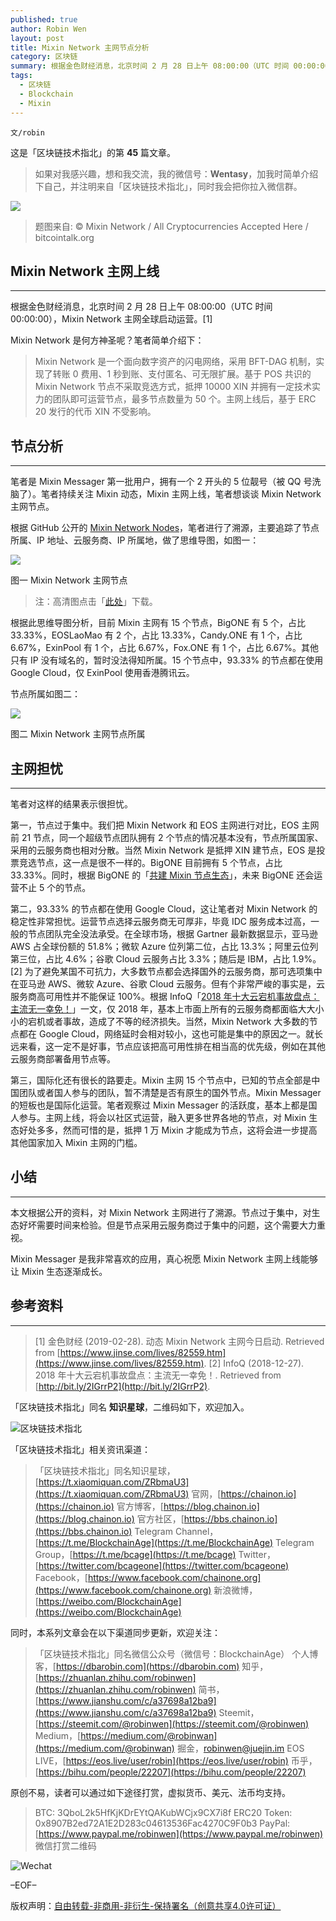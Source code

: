 ```yaml
---
published: true
author: Robin Wen
layout: post
title: Mixin Network 主网节点分析
category: 区块链
summary: 根据金色财经消息，北京时间 2 月 28 日上午 08:00:00（UTC 时间 00:00:00），Mixin Network 主网全球启动运营。本文根据公开的资料，对 Mixin Network 主网进行了溯源。节点过于集中，对生态好坏需要时间来检验。但是节点采用云服务商过于集中的问题，这个需要大力重视。Mixin 是我非常喜欢的应用，真心祝愿 Mixin Network 主网上线能够让 Mixin 生态逐渐成长。
tags:
  - 区块链
  - Blockchain
  - Mixin
---
```


`文/robin`

这是「区块链技术指北」的第 **45** 篇文章。

> 如果对我感兴趣，想和我交流，我的微信号：**Wentasy**，加我时简单介绍下自己，并注明来自「区块链技术指北」，同时我会把你拉入微信群。

![](https://cdn.dbarobin.com/fIWTrII.png)

> 题图来自: © Mixin Network / All Cryptocurrencies Accepted Here / bitcointalk.org

## Mixin Network 主网上线
***

根据金色财经消息，北京时间 2 月 28 日上午 08:00:00（UTC 时间 00:00:00），Mixin Network 主网全球启动运营。[1]

Mixin Network 是何方神圣呢？笔者简单介绍下：

> Mixin Network 是一个面向数字资产的闪电网络，采用 BFT-DAG 机制，实现了转账 0 费用、1 秒到账、支付匿名、可无限扩展。基于 POS 共识的 Mixin Network 节点不采取竞选方式，抵押 10000 XIN 并拥有一定技术实力的团队即可运营节点，最多节点数量为 50 个。主网上线后，基于 ERC 20 发行的代币 XIN 不受影响。

## 节点分析
***

笔者是 Mixin Messager 第一批用户，拥有一个 2 开头的 5 位靓号（被 QQ 号洗脑了）。笔者持续关注 Mixin 动态，Mixin 主网上线，笔者想谈谈 Mixin Network 主网节点。

根据 GitHub 公开的 [Mixin Network Nodes](https://github.com/MixinNetwork/mixin/blob/master/config/nodes.json)，笔者进行了溯源，主要追踪了节点所属、IP 地址、云服务商、IP 所属地，做了思维导图，如图一：

![](https://cdn.dbarobin.com/Fn2bz8O.png)

图一 Mixin Network 主网节点

> 注：高清图点击「[此处](https://raw.githubusercontent.com/dbarobin/dbarobin.github.io/master/images/mixin-network-nodes.png)」下载。

根据此思维导图分析，目前 Mixin 主网有 15 个节点，BigONE 有 5 个，占比 33.33%，EOSLaoMao 有 2 个，占比 13.33%，Candy.ONE 有 1 个，占比 6.67%，ExinPool 有 1 个，占比 6.67%，Fox.ONE 有 1 个，占比 6.67%。其他只有 IP 没有域名的，暂时没法得知所属。15 个节点中，93.33% 的节点都在使用 Google Cloud，仅 ExinPool 使用香港腾讯云。

节点所属如图二：

![](https://cdn.dbarobin.com/whTO9xb.png)

图二 Mixin Network 主网节点所属

## 主网担忧
***

笔者对这样的结果表示很担忧。

第一，节点过于集中。我们把 Mixin Network 和 EOS 主网进行对比，EOS 主网前 21 节点，同一个超级节点团队拥有 2 个节点的情况基本没有，节点所属国家、采用的云服务商也相对分散。当然 Mixin Network 是抵押 XIN 建节点，EOS 是投票竞选节点，这一点是很不一样的。BigONE 目前拥有 5 个节点，占比 33.33%。同时，根据 BigONE 的「[共建 Mixin 节点生态](https://b1.run/mixin)」，未来 BigONE 还会运营不止 5 个的节点。

第二，93.33% 的节点都在使用 Google Cloud，这让笔者对 Mixin Network 的稳定性非常担忧。运营节点选择云服务商无可厚非，毕竟 IDC 服务成本过高，一般的节点团队完全没法承受。在全球市场，根据 Gartner 最新数据显示，亚马逊 AWS 占全球份额的 51.8%；微软 Azure 位列第二位，占比 13.3%；阿里云位列第三位，占比 4.6%；谷歌 Cloud 云服务占比 3.3%；随后是 IBM，占比 1.9%。[2] 为了避免某国不可抗力，大多数节点都会选择国外的云服务商，那可选项集中在亚马逊 AWS、微软 Azure、谷歌 Cloud 云服务。但有个非常严峻的事实是，云服务商高可用性并不能保证 100%。根据 InfoQ「[2018 年十大云宕机事故盘点：主流无一幸免！](https://www.infoq.cn/article/4pSNXHT4PuI4T*L8g1Sk)」一文，仅 2018 年，基本上市面上所有的云服务商都面临大大小小的宕机或者事故，造成了不等的经济损失。当然，Mixin Network 大多数的节点都在 Google Cloud，网络延时会相对较小，这也可能是集中的原因之一。就长远来看，这一定不是好事，节点应该把高可用性排在相当高的优先级，例如在其他云服务商部署备用节点等。

第三，国际化还有很长的路要走。Mixin 主网 15 个节点中，已知的节点全部是中国团队或者国人参与的团队，暂不清楚是否有原生的国外节点。Mixin Messager 的短板也是国际化运营。笔者观察过 Mixin Messager 的活跃度，基本上都是国人参与。主网上线，将会以社区式运营，融入更多世界各地的节点，对 Mixin 生态好处多多，然而可惜的是，抵押 1 万 Mixin 才能成为节点，这将会进一步提高其他国家加入 Mixin 主网的门槛。

## 小结
***

本文根据公开的资料，对 Mixin Network 主网进行了溯源。节点过于集中，对生态好坏需要时间来检验。但是节点采用云服务商过于集中的问题，这个需要大力重视。

Mixin Messager 是我非常喜欢的应用，真心祝愿 Mixin Network 主网上线能够让 Mixin 生态逐渐成长。

## 参考资料
***

> [1] 金色财经 (2019-02-28). 动态 Mixin Network 主网今日启动. Retrieved from [https://www.jinse.com/lives/82559.htm](https://www.jinse.com/lives/82559.htm).
> [2] InfoQ (2018-12-27). 2018 年十大云宕机事故盘点：主流无一幸免！. Retrieved from [http://bit.ly/2IGrrP2](http://bit.ly/2IGrrP2).

「区块链技术指北」同名 **知识星球**，二维码如下，欢迎加入。

![区块链技术指北](https://cdn.dbarobin.com/RBmpxTL.jpg)

「区块链技术指北」相关资讯渠道：

> 「区块链技术指北」同名知识星球，[https://t.xiaomiquan.com/ZRbmaU3](https://t.xiaomiquan.com/ZRbmaU3)
> 官网，[https://chainon.io](https://chainon.io)
> 官方博客，[https://blog.chainon.io](https://blog.chainon.io)
> 官方社区，[https://bbs.chainon.io](https://bbs.chainon.io)
> Telegram Channel，[https://t.me/BlockchainAge](https://t.me/BlockchainAge)
> Telegram Group，[https://t.me/bcage](https://t.me/bcage)
> Twitter，[https://twitter.com/bcageone](https://twitter.com/bcageone)
> Facebook，[https://www.facebook.com/chainone.org](https://www.facebook.com/chainone.org)
> 新浪微博，[https://weibo.com/BlockchainAge](https://weibo.com/BlockchainAge)

同时，本系列文章会在以下渠道同步更新，欢迎关注：

> 「区块链技术指北」同名微信公众号（微信号：BlockchainAge）
> 个人博客，[https://dbarobin.com](https://dbarobin.com)
> 知乎，[https://zhuanlan.zhihu.com/robinwen](https://zhuanlan.zhihu.com/robinwen)
> 简书，[https://www.jianshu.com/c/a37698a12ba9](https://www.jianshu.com/c/a37698a12ba9)
> Steemit，[https://steemit.com/@robinwen](https://steemit.com/@robinwen)
> Medium，[https://medium.com/@robinwan](https://medium.com/@robinwan)
> 掘金，[robinwen@juejin.im](https://juejin.im/user/5673ccae60b2260ee435f89a/posts)
> EOS LIVE，[https://eos.live/user/robin](https://eos.live/user/robin)
> 币乎，[https://bihu.com/people/22207](https://bihu.com/people/22207)

原创不易，读者可以通过如下途径打赏，虚拟货币、美元、法币均支持。

> BTC: 3QboL2k5HfKjKDrEYtQAKubWCjx9CX7i8f
> ERC20 Token: 0x8907B2ed72A1E2D283c04613536Fac4270C9F0b3
> PayPal: [https://www.paypal.me/robinwen](https://www.paypal.me/robinwen)
> 微信打赏二维码

![Wechat](https://cdn.dbarobin.com/SzoNl5b.jpg)

–EOF–

版权声明：[自由转载-非商用-非衍生-保持署名（创意共享4.0许可证）](http://creativecommons.org/licenses/by-nc-nd/4.0/deed.zh)
